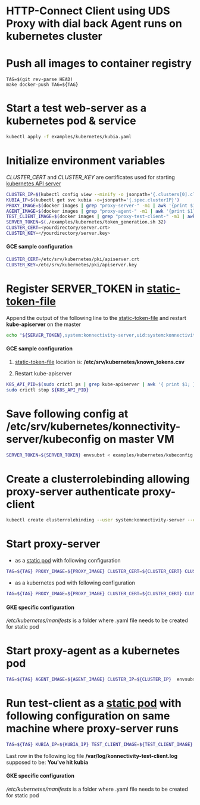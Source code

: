 # HTTP-Connect Client using UDS Proxy with dial back Agent runs on kubernetes cluster

# Push all images to container registry
```console
TAG=$(git rev-parse HEAD)
make docker-push TAG=${TAG}
```

# Start a test web-server as a kubernetes pod & service
```bash
kubectl apply -f examples/kubernetes/kubia.yaml
```

# Initialize environment variables
*CLUSTER_CERT* and *CLUSTER_KEY* are certificates used for starting [kubernetes API server](https://kubernetes.io/docs/concepts/cluster-administration/certificates/)

```bash
CLUSTER_IP=$(kubectl config view --minify -o jsonpath='{.clusters[0].cluster.server}' | sed -n "s/https\:\/\/\(\S*\).*$/\1/p")
KUBIA_IP=$(kubectl get svc kubia -o=jsonpath='{.spec.clusterIP}')
PROXY_IMAGE=$(docker images | grep "proxy-server-" -m1 | awk '{print $1}')
AGENT_IMAGE=$(docker images | grep "proxy-agent-" -m1 | awk '{print $1}')
TEST_CLIENT_IMAGE=$(docker images | grep "proxy-test-client-" -m1 | awk '{print $1}')
SERVER_TOKEN=$(./examples/kubernetes/token_generation.sh 32)
CLUSTER_CERT=<yourdirectory/server.crt>
CLUSTER_KEY=</yourdirectory/server.key>
```

#### GCE sample configuration
```bash
CLUSTER_CERT=/etc/srv/kubernetes/pki/apiserver.crt
CLUSTER_KEY=/etc/srv/kubernetes/pki/apiserver.key
```

# Register SERVER_TOKEN in [static-token-file](https://kubernetes.io/docs/reference/access-authn-authz/authentication/#static-token-file)
Append the output of the following line to the [static-token-file](https://kubernetes.io/docs/reference/access-authn-authz/authentication/#static-token-file) and restart **kube-apiserver** on the master
```bash
echo "${SERVER_TOKEN},system:konnectivity-server,uid:system:konnectivity-server"
```

#### GCE sample configuration
1. [static-token-file](https://kubernetes.io/docs/reference/access-authn-authz/authentication/#static-token-file) location is: **/etc/srv/kubernetes/known_tokens.csv**

1. Restart kube-apiserver
```bash
K8S_API_PID=$(sudo crictl ps | grep kube-apiserver | awk '{ print $1; }') 
sudo crictl stop ${K8S_API_PID}
```

# Save following config at /etc/srv/kubernetes/konnectivity-server/kubeconfig on master VM
```bash
SERVER_TOKEN=${SERVER_TOKEN} envsubst < examples/kubernetes/kubeconfig
```

# Create a clusterrolebinding allowing proxy-server authenticate proxy-client
```bash
kubectl create clusterrolebinding --user system:konnectivity-server --clusterrole system:auth-delegator system:konnectivity-server
```

# Start **proxy-server**

- as a [static pod](https://kubernetes.io/docs/tasks/configure-pod-container/static-pod/) with following configuration
```bash
TAG=${TAG} PROXY_IMAGE=${PROXY_IMAGE} CLUSTER_CERT=${CLUSTER_CERT} CLUSTER_KEY=${CLUSTER_KEY} envsubst <  examples/kubernetes/konnectivity-server.yaml
```

- as a kubernetes pod with following configuration
```bash
TAG=${TAG} PROXY_IMAGE=${PROXY_IMAGE} CLUSTER_CERT=${CLUSTER_CERT} CLUSTER_KEY=${CLUSTER_KEY} envsubst <  examples/kubernetes/konnectivity-server.yaml | kubectl apply -f -
```

#### GKE specific configuration
*/etc/kubernetes/manifests* is a folder where .yaml file needs to be created for static pod

# Start **proxy-agent** as a kubernetes pod
```bash
TAG=${TAG} AGENT_IMAGE=${AGENT_IMAGE} CLUSTER_IP=${CLUSTER_IP}  envsubst < examples/kubernetes/konnectivity-agent.yaml | kubectl apply -f -
```

# Run **test-client** as a [static pod](https://kubernetes.io/docs/tasks/configure-pod-container/static-pod/) with following configuration on same machine where **proxy-server** runs
```bash
TAG=${TAG} KUBIA_IP=${KUBIA_IP} TEST_CLIENT_IMAGE=${TEST_CLIENT_IMAGE} envsubst < examples/kubernetes/konnectivity-test-client.yaml
```

Last row in the following log file **/var/log/konnectivity-test-client.log** supposed to be: **You've hit kubia**

#### GKE specific configuration
*/etc/kubernetes/manifests* is a folder where .yaml file needs to be created for static pod
